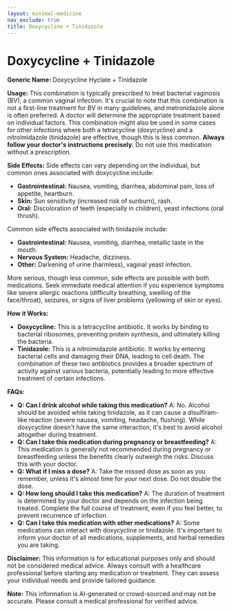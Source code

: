 ```yaml
---
layout: minimal-medicine
nav_exclude: true
title: Doxycycline + Tinidazole
---
```


# Doxycycline + Tinidazole

**Generic Name:** Doxycycline Hyclate + Tinidazole

**Usage:**  This combination is typically prescribed to treat bacterial vaginosis (BV), a common vaginal infection.  It's crucial to note that this combination is not a first-line treatment for BV in many guidelines, and metronidazole alone is often preferred.  A doctor will determine the appropriate treatment based on individual factors.  This combination might also be used in some cases for other infections where both a tetracycline (doxycycline) and a nitroimidazole (tinidazole) are effective, though this is less common.  **Always follow your doctor's instructions precisely.**  Do not use this medication without a prescription.

**Side Effects:**  Side effects can vary depending on the individual, but common ones associated with doxycycline include:

* **Gastrointestinal:** Nausea, vomiting, diarrhea, abdominal pain, loss of appetite, heartburn.
* **Skin:** Sun sensitivity (increased risk of sunburn), rash.
* **Oral:**  Discoloration of teeth (especially in children), yeast infections (oral thrush).

Common side effects associated with tinidazole include:

* **Gastrointestinal:** Nausea, vomiting, diarrhea, metallic taste in the mouth.
* **Nervous System:** Headache, dizziness.
* **Other:** Darkening of urine (harmless), vaginal yeast infection.

More serious, though less common, side effects are possible with both medications.  Seek immediate medical attention if you experience symptoms like severe allergic reactions (difficulty breathing, swelling of the face/throat), seizures, or signs of liver problems (yellowing of skin or eyes).

**How it Works:**

* **Doxycycline:** This is a tetracycline antibiotic. It works by binding to bacterial ribosomes, preventing protein synthesis, and ultimately killing the bacteria.
* **Tinidazole:** This is a nitroimidazole antibiotic. It works by entering bacterial cells and damaging their DNA, leading to cell death.  The combination of these two antibiotics provides a broader spectrum of activity against various bacteria, potentially leading to more effective treatment of certain infections.

**FAQs:**

* **Q: Can I drink alcohol while taking this medication?** A:  No.  Alcohol should be avoided while taking tinidazole, as it can cause a disulfiram-like reaction (severe nausea, vomiting, headache, flushing).  While doxycycline doesn't have the same interaction, it's best to avoid alcohol altogether during treatment.
* **Q: Can I take this medication during pregnancy or breastfeeding?** A: This medication is generally not recommended during pregnancy or breastfeeding unless the benefits clearly outweigh the risks.  Discuss this with your doctor.
* **Q: What if I miss a dose?** A: Take the missed dose as soon as you remember, unless it's almost time for your next dose.  Do not double the dose.
* **Q: How long should I take this medication?** A: The duration of treatment is determined by your doctor and depends on the infection being treated.  Complete the full course of treatment, even if you feel better, to prevent recurrence of infection.
* **Q: Can I take this medication with other medications?** A:  Some medications can interact with doxycycline or tinidazole. It's important to inform your doctor of all medications, supplements, and herbal remedies you are taking.


**Disclaimer:** This information is for educational purposes only and should not be considered medical advice. Always consult with a healthcare professional before starting any medication or treatment. They can assess your individual needs and provide tailored guidance.


**Note:** This information is AI-generated or crowd-sourced and may not be accurate. Please consult a medical professional for verified advice.
